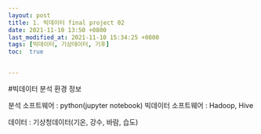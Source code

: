 ```yaml
---
layout: post
title: 1. 빅데이터 final project 02
date: 2021-11-10 13:50 +0800
last_modified_at: 2021-11-10 15:34:25 +0800
tags: [빅데이터, 기상데이터, 기후]
toc:  true


---
```


#빅데이터 분석 환경 정보

분석 소프트웨어 : python(jupyter notebook)
빅데이터 소프트웨어 : Hadoop, Hive

데이터 : 기상청데이터(기온, 강수, 바람, 습도)
